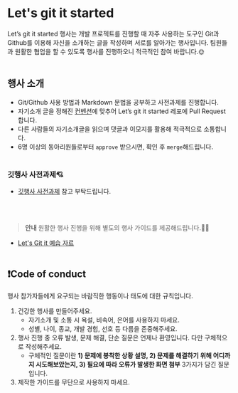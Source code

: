 # Let's git it started

Let’s git it started 행사는 개발 프로젝트를 진행할 때 자주 사용하는 도구인 Git과 Github를 이용해 자신을 소개하는 글을 작성하며 서로를 알아가는 행사입니다. 
팀원들과 원활한 협업을 할 수 있도록 행사를 진행하오니 적극적인 참여 바랍니다.🌞
<br> </br>

## 행사 소개

- Git/Github 사용 방법과 Markdown 문법을 공부하고 사전과제를 진행합니다.
- 자기소개 글을 정해진 [컨벤션](https://github.com/JNU-econovation/Let-s-git-it-started/blob/master/Glossary_of_Terms/Commit%20Convention.md)에 맞추어 Let’s git it started 레포에 Pull Request 합니다.
- 다른 사람들의 자기소개글을 읽으며 댓글과 이모지를 활용해 적극적으로 소통합니다.
- 6명 이상의 동아리원들로부터 `approve` 받으시면, 확인 후 `merge`해드립니다.
<br> </br>

### 깃행사 사전과제💘

- [깃행사 사전과제](https://econovation.notion.site/1d530b4e356c813db79ac76a4e549342?pvs=4) 참고 부탁드립니다.

<br> </br>

> **안내** 원활한 행사 진행을 위해 별도의 행사 가이드를 제공해드립니다.💁‍♂️

- [Let's Git it 예습 자료](https://econovation.notion.site/Let-s-Git-It-Started-1d530b4e356c81fd8feed17e9481991e?pvs=4)
  <br> </br>

## ❗️Code of conduct

행사 참가자들에게 요구되는 바람직한 행동이나 태도에 대한 규칙입니다.

1. 건강한 행사를 만들어주세요.
   - 자기소개 및 소통 시 욕설, 비속어, 은어를 사용하지 마세요.
   - 성별, 나이, 종교, 개발 경험, 선호 등 다름을 존중해주세요.
2. 행사 진행 중 오류 발생, 문제 해결, 단순 질문은 언제나 환영입니다. 다만 구체적으로 작성해주세요.
   - 구체적인 질문이란 **1) 문제에 봉착한 상황 설명, 2) 문제를 해결하기 위해 어디까지 시도해보았는지, 3) 필요에 따라 오류가 발생한 화면 첨부** 3가지가 담긴 질문입니다.
3. 제작한 가이드를 무단으로 사용하지 마세요.
